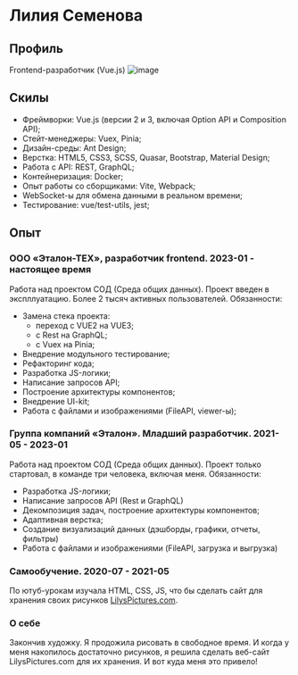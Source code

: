 # Лилия Семенова

## Профиль

Frontend-разработчик (Vue.js)
![image](https://github.com/user-attachments/assets/2c805002-5aee-45b4-807d-5eaf50d18595)

## Скилы

- Фреймворки: Vue.js (версии 2 и 3, включая Option API и Composition API);
- Стейт-менеджеры:  Vuex, Pinia;
- Дизайн-среды:  Ant Design;
- Верстка: HTML5, CSS3, SCSS, Quasar, Bootstrap, Material Design; 
- Работа с API: REST, GraphQL; 
- Контейнеризация: Docker;
- Опыт работы со сборщиками: Vite, Webpack;
- WebSocket-ы для обмена данными в реальном времени;
- Тестирование: vue/test-utils, jest;

## Опыт

### ООО «Эталон-ТЕХ», разработчик frontend. 2023-01 - настоящее время
Работа над проектом СОД (Среда общих данных). Проект введен в экспллуатацию. Более 2 тысяч активных пользователей.
Обязанности:
- Замена стека проекта:
  - переход с VUE2 на VUE3;
  - с Rest на GraphQL;
  - с Vuex на Pinia;
- Внедрение модульного тестирование;
- Рефакторинг кода;
- Разработка JS-логики;
- Написание запросов API;
- Построение архитектуры компонентов;
- Внедрение UI-kit;
- Работа с файлами и изображениями (FileAPI, viewer-ы);

### Группа компаний «Эталон». Младший разработчик. 2021-05 - 2023-01
Работа над проектом СОД (Среда общих данных). Проект только стартовал, в команде три человека, включая меня. 
Обязанности:
- Разработка JS-логики;
- Написание запросов API (Rest и GraphQL)
- Декомпозиция задач, построение архитектуры компонентов;
- Адаптивная верстка;
- Создание визуализаций данных (дэшборды, графики, отчеты, фильтры)
- Работа с файлами и изображениями (FileAPI, загрузка и выгрузка)

### Самообучение. 2020-07 - 2021-05
По ютуб-урокам изучала HTML, CSS, JS, что бы сделать сайт для хранения своих рисунков [LilysPictures.com](https://lilyspictures.com/).

### О себе
Закончив художку. Я продожила рисовать в свободное время. И когда у меня накопилось достаточно рисунков, я решила сделать веб-сайт LilysPictures.com для их хранения. И вот куда меня это привело!

